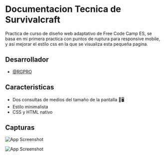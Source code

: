
# Documentacion Tecnica de Survivalcraft

Practica de curso de diseño web adaptativo de Free Code Camp ES, se basa en mi primera practica con puntos de ruptura para responsive mobile, y asi mejorar el estilo css en la que se visualiza esta pequeña pagina.



## Desarrollador

- [@RGPRO](https://github.com/richardpro17)


## Caracteristicas

- Dos consultas de medios del tamaño de la pantalla 📱🖥️
- Estilo minimalista
- CSS y HTML nativo


## Capturas

![App Screenshot](https://i.postimg.cc/BbpKyH7K/Captura1.png)

![App Screenshot](https://i.postimg.cc/132NL9BJ/Captura11.png)

